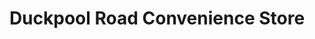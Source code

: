 ---
title: "Duckpool Road Convenience Store"
url: /newport/duckpool-road-convenience-store/
shop: Lebensmittel
---